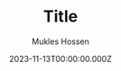 ---
title: Title
list:
  list1:
    list2: List-2
meta_title: How are you boss
description: Mokels Hossen
date: 2023-11-13T00:00:00.000Z
image: /images/Muklessss_1.png
categories:
  - Mokles
author: Mukles Hossen
tags:
  - New Value
  - New Value-2
draft: true
list2: Mokles Hossen
---